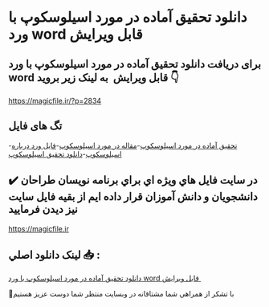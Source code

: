 # دانلود تحقیق آماده در مورد اسیلوسکوپ با ورد word قابل ویرایش 

## برای دریافت دانلود تحقیق آماده در مورد اسیلوسکوپ با ورد word قابل ویرایش  به لینک زیر بروید 👇

https://magicfile.ir/?p=2834

## تگ های فایل

-[تحقيق آماده در مورد اسيلوسکوپ](https://magicfile.ir/product/%d8%aa%d8%ad%d9%82%d9%8a%d9%82-%d8%a2%d9%85%d8%a7%d8%af%d9%87-%d8%af%d8%b1-%d9%85%d9%88%d8%b1%d8%af-%d8%a7%d8%b3%d9%8a%d9%84%d9%88%d8%b3%da%a9%d9%88%d9%be-%d8%a8%d8%a7-%d9%88%d8%b1%d8%af/)-[مقاله در مورد اسيلوسکوپ](https://magicfile.ir/product/%d8%aa%d8%ad%d9%82%d9%8a%d9%82-%d8%a2%d9%85%d8%a7%d8%af%d9%87-%d8%af%d8%b1-%d9%85%d9%88%d8%b1%d8%af-%d8%a7%d8%b3%d9%8a%d9%84%d9%88%d8%b3%da%a9%d9%88%d9%be-%d8%a8%d8%a7-%d9%88%d8%b1%d8%af/)-[فایل ورد درباره اسيلوسکوپ](https://magicfile.ir/product/%d8%aa%d8%ad%d9%82%d9%8a%d9%82-%d8%a2%d9%85%d8%a7%d8%af%d9%87-%d8%af%d8%b1-%d9%85%d9%88%d8%b1%d8%af-%d8%a7%d8%b3%d9%8a%d9%84%d9%88%d8%b3%da%a9%d9%88%d9%be-%d8%a8%d8%a7-%d9%88%d8%b1%d8%af/)-[دانلود تحقیق اسيلوسکوپ](https://magicfile.ir/product/%d8%aa%d8%ad%d9%82%d9%8a%d9%82-%d8%a2%d9%85%d8%a7%d8%af%d9%87-%d8%af%d8%b1-%d9%85%d9%88%d8%b1%d8%af-%d8%a7%d8%b3%d9%8a%d9%84%d9%88%d8%b3%da%a9%d9%88%d9%be-%d8%a8%d8%a7-%d9%88%d8%b1%d8%af/)

## ✔️ در سايت فايل هاي ويژه اي براي برنامه نويسان طراحان دانشجويان و دانش آموزان قرار داده ايم از بقيه فايل سايت نيز ديدن فرماييد

https://magicfile.ir


## لينک دانلود اصلي 📥 :

[دانلود تحقیق آماده در مورد اسیلوسکوپ با ورد word قابل ویرایش ](https://magicfile.ir/product/%d8%aa%d8%ad%d9%82%d9%8a%d9%82-%d8%a2%d9%85%d8%a7%d8%af%d9%87-%d8%af%d8%b1-%d9%85%d9%88%d8%b1%d8%af-%d8%a7%d8%b3%d9%8a%d9%84%d9%88%d8%b3%da%a9%d9%88%d9%be-%d8%a8%d8%a7-%d9%88%d8%b1%d8%af/) 


🙏با تشکر از همراهي شما مشتاقانه در وبسایت منتظر شما دوست عزیز هستیم


